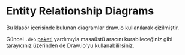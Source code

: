 Entity Relationship Diagrams
============================

Bu klasör içerisinde bulunan diagramlar [draw.io](https://draw.io) kullanılarak çizilmiştir.

Güncel `.deb` [paketi](https://github.com/jgraph/drawio-desktop/releases/download/v9.3.1/draw.io-amd64-9.3.1.deb)
yardımıyla masaüstü aracını kurabileceğiniz gibi tarayıcınız üzerinden de Draw.io'yu kullanabilirsiniz.
